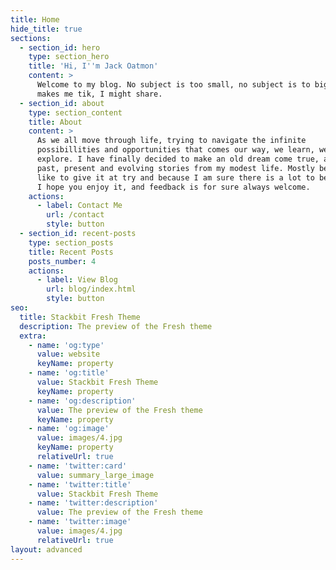 ```yaml
---
title: Home
hide_title: true
sections:
  - section_id: hero
    type: section_hero
    title: 'Hi, I''m Jack Oatmon'
    content: >
      Welcome to my blog. No subject is too small, no subject is to big, if it
      makes me tik, I might share.
  - section_id: about
    type: section_content
    title: About
    content: >
      As we all move through life, trying to navigate the infinite
      possibillities and opportunities that comes our way, we learn, we live, we
      explore. I have finally decided to make an old dream come true, and share
      past, present and evolving stories from my modest life. Mostly because I
      like to give it at try and because I am sure there is a lot to be learned.
      I hope you enjoy it, and feedback is for sure always welcome. 
    actions:
      - label: Contact Me
        url: /contact
        style: button
  - section_id: recent-posts
    type: section_posts
    title: Recent Posts
    posts_number: 4
    actions:
      - label: View Blog
        url: blog/index.html
        style: button
seo:
  title: Stackbit Fresh Theme
  description: The preview of the Fresh theme
  extra:
    - name: 'og:type'
      value: website
      keyName: property
    - name: 'og:title'
      value: Stackbit Fresh Theme
      keyName: property
    - name: 'og:description'
      value: The preview of the Fresh theme
      keyName: property
    - name: 'og:image'
      value: images/4.jpg
      keyName: property
      relativeUrl: true
    - name: 'twitter:card'
      value: summary_large_image
    - name: 'twitter:title'
      value: Stackbit Fresh Theme
    - name: 'twitter:description'
      value: The preview of the Fresh theme
    - name: 'twitter:image'
      value: images/4.jpg
      relativeUrl: true
layout: advanced
---
```

